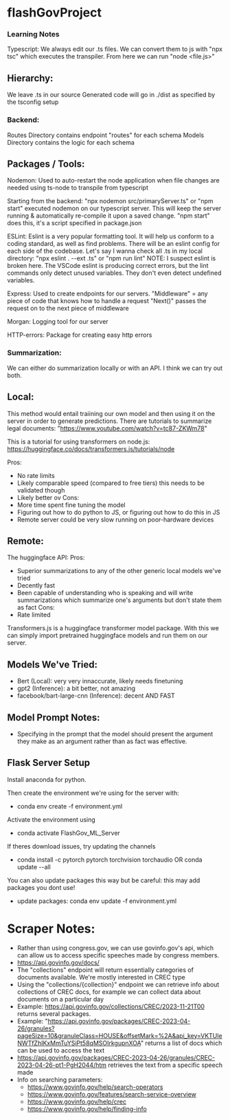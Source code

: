 # flashGovProject

### Learning Notes

Typescript:
We always edit our .ts files. We can convert them to js with "npx tsc" which executes the transpiler.
From here we can run "node <file.js>"


## Hierarchy:
We leave .ts in our source
Generated code will go in ./dist as specified by the tsconfig setup

### Backend:
Routes Directory contains endpoint "routes" for each schema
Models Directory contains the logic for each schema

## Packages / Tools:

Nodemon:
Used to auto-restart the node application when file changes are needed
using ts-node to transpile from typescript

Starting from the backend:
"npx nodemon src/primaryServer.ts" or "npm start"
executed nodemon on our typescript server. This will keep the server running & automatically re-compile it upon a saved change.
"npm start" does this, it's a script specified in package.json

ESLint:
Eslint is a very popular formatting tool. It will help us conform to a coding standard, as well as find problems.
There will be an eslint config for each side of the codebase.
Let's say I wanna check all .ts in my local directory:
"npx eslint . --ext .ts" or "npm run lint"
NOTE: I suspect eslint is broken here. The VSCode eslint is producing correct errors, but the lint commands only detect unused variables. They don't even detect undefined variables.

Express:
Used to create endpoints for our servers.
"Middleware" = any piece of code that knows how to handle a request
"Next()" passes the request on to the next piece of middleware

Morgan:
Logging tool for our server

HTTP-errors:
Package for creating easy http errors


### Summarization:
We can either do summarization locally or with an API. I think we can try out both.

## Local:
This method would entail traiining our own model and then using it on the server in order to generate predictions.
There are tutorials to summarize legal documents: "https://www.youtube.com/watch?v=tc87-ZKWm78"

This is a tutorial for using transformers on node.js: https://huggingface.co/docs/transformers.js/tutorials/node 



Pros:
- No rate limits
- Likely comparable speed (compared to free tiers) this needs to be validated though
- Likely better  ov
Cons:
- More time spent fine tuning the model
- Figuring out how to do python to JS, or figuring out how to do this in JS
- Remote server could be very slow running on poor-hardware devices

## Remote:
The huggingface API:
Pros:
- Superior summarizations to any of the other generic local models we've tried
- Decently fast
- Been capable of understanding who is speaking and will write summarizations which summarize one's arguments but don't state them as fact
Cons:
- Rate limited


Transformers.js is a huggingface transformer model package. With this we can simply import pretrained huggingface models and run them on our server.

## Models We've Tried:
 - Bert (Local): very very innaccurate, likely needs finetuning
 - gpt2 (Inference): a bit better, not amazing
 - facebook/bart-large-cnn (Inference): decent AND FAST

## Model Prompt Notes:
- Specifying in the prompt that the model should present the argument they make as an argument rather than as fact was effective.

## Flask Server Setup

Install anaconda for python.

Then create the environment we're using for the server with:
 - conda env create -f environment.yml

Activate the environment using
 - conda activate FlashGov_ML_Server

If theres download issues, try updating the channels
- conda install -c pytorch pytorch torchvision torchaudio OR conda update --all

You can also update packages this way but be careful: this may add packages you dont use!
- update packages: conda env update -f environment.yml

# Scraper Notes:
- Rather than using congress.gov, we can use govinfo.gov's api, which can allow us to access specific speeches made by congress members. 
- https://api.govinfo.gov/docs/
- The "collections" endpoint will return essentially categories of documents available. We're mostly interested in CREC type
- Using the "collections/{collection}" endpoint we can retrieve info about collections of CREC docs, for example we can collect data about documents on a particular day
- Example: https://api.govinfo.gov/collections/CREC/2023-11-21T00 returns several packages.
- Example: "https://api.govinfo.gov/packages/CREC-2023-04-26/granules?pageSize=10&granuleClass=HOUSE&offsetMark=%2A&api_key=VKTUleNWTfZhIKxMmTuYSiPt58qMSOIrkgupnXOA"
returns a list of docs which can be used to access the text
- https://api.govinfo.gov/packages/CREC-2023-04-26/granules/CREC-2023-04-26-pt1-PgH2044/htm retrieves the text from a specific speech made
- Info on searching parameters:
    - https://www.govinfo.gov/help/search-operators
    - https://www.govinfo.gov/features/search-service-overview
    - https://www.govinfo.gov/help/crec
    - https://www.govinfo.gov/help/finding-info